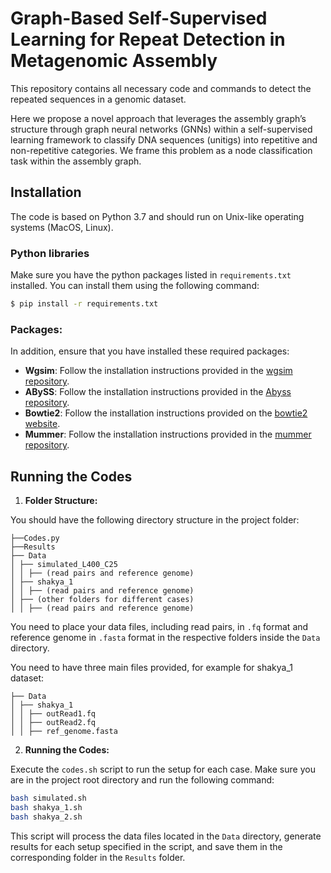 # Graph-Based Self-Supervised Learning for Repeat Detection in Metagenomic Assembly

This repository contains all necessary code and commands to detect the repeated sequences in a genomic dataset.

Here we propose a novel approach that leverages the assembly graph’s structure through graph neural networks (GNNs) within a self-supervised
learning framework to classify DNA sequences (unitigs) into repetitive and non-repetitive categories.
We frame this problem as a node classification task within the assembly graph.


## Installation

The code is based on Python 3.7 and should run on Unix-like operating systems (MacOS, Linux).

### Python libraries

Make sure you have the python packages listed in `requirements.txt` installed. You can install them using the following command:

```sh
$ pip install -r requirements.txt
```

### Packages:

In addition, ensure that you have installed these required packages:

- **Wgsim**: Follow the installation instructions provided in the [wgsim repository](https://github.com/lh3/wgsim).
- **ABySS**: Follow the installation instructions provided in the [Abyss repository](https://github.com/bcgsc/abyss).
- **Bowtie2**: Follow the installation instructions provided on the [bowtie2 website](http://bowtie-bio.sourceforge.net/bowtie2/index.shtml).
- **Mummer**: Follow the installation instructions provided in the [mummer repository](https://mummer4.github.io/).


## Running the Codes

1. **Folder Structure:**

You should have the following directory structure in the project folder:

```
├──Codes.py
├──Results
├── Data
│ ├── simulated_L400_C25
│ │ ├── (read pairs and reference genome)
│ ├── shakya_1
│ │ ├── (read pairs and reference genome)
│ ├── (other folders for different cases)
│ │ ├── (read pairs and reference genome)
```

You need to place your data files, including read pairs, in `.fq` format and reference genome in `.fasta` format in the respective folders inside the `Data` directory.

You need to have three main files provided, for example for shakya_1 dataset:

```
├── Data
│ ├── shakya_1
│ │ ├── outRead1.fq
│ │ ├── outRead2.fq
│ │ ├── ref_genome.fasta
```

2. **Running the Codes:**

Execute the `codes.sh` script to run the setup for each case. Make sure you are in the project root directory and run the following command:

```bash
bash simulated.sh
bash shakya_1.sh
bash shakya_2.sh
```

This script will process the data files located in the `Data` directory, generate results for each setup specified in the script, and save them in the corresponding folder in the `Results` folder.




